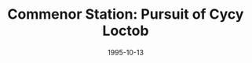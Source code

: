 ---
mission_id: commstat
slug: "commenor-station-pursuit-of-cycy-loctob"
editorsChoice:
title: "Commenor Station: Pursuit of Cycy Loctob"
authors: 
    - "Dave B.R.B. Ralph"
date: 1995-10-13
filename: "commstat.zip"
description: "Shortly after you retrieved the Nava Card containing smuggler routes to the Arc Hammer from Nar Shaddaa, you received notice that the information had been split onto TWO cards shortly before you arrived. The second was taken to Commenor Spaceport by Cycy Loctob. Your job is to track it down. You are also to retrieve a sample of what is believed to be a companion alloy to the Phrik Metal, known as Deusanium. Be warned: General Mohc is also believed to be in the vicinity of the Spaceport."
cover:
levelReplaced:	SECBASE
difficulty: yes
bm:	no
fme: no
wax: yes
three_do: no
voc: no
gmd: no
vue: no
lfd: no
base: "New level from scratch" 
editors: "WDFUSE 1.00"

---